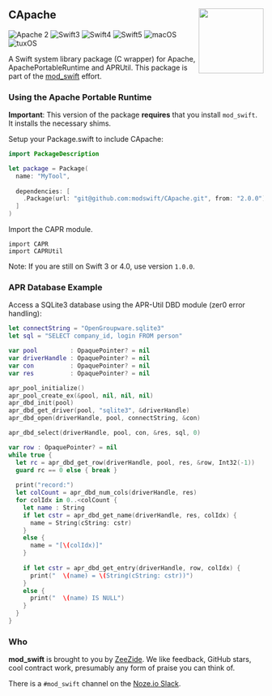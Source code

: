 <h2>CApache
  <img src="http://zeezide.com/img/mod_swift.svg"
       align="right" width="128" height="128" />
</h2>

![Apache 2](https://img.shields.io/badge/apache-2-yellow.svg)
![Swift3](https://img.shields.io/badge/swift-3-blue.svg)
![Swift4](https://img.shields.io/badge/swift-4-blue.svg)
![Swift5](https://img.shields.io/badge/swift-5-blue.svg)
![macOS](https://img.shields.io/badge/os-macOS-green.svg?style=flat)
![tuxOS](https://img.shields.io/badge/os-tuxOS-green.svg?style=flat)

A Swift system library package (C wrapper) for Apache,
ApachePortableRuntime and APRUtil.
This package is part of the [mod_swift](http://mod-swift.org/) effort.

### Using the Apache Portable Runtime

**Important**: This version of the package **requires** that you install
               `mod_swift`. It installs the necessary shims.

Setup your Package.swift to include CApache:

```Swift
import PackageDescription

let package = Package(
  name: "MyTool",
	
  dependencies: [
    .Package(url: "git@github.com:modswift/CApache.git", from: "2.0.0"),
  ]
)
```

Import the CAPR module.

    import CAPR
    import CAPRUtil

Note: If you are still on Swift 3 or 4.0, use version `1.0.0`.

### APR Database Example

Access a SQLite3 database using the APR-Util DBD module (zer0 error handling):

```Swift
let connectString = "OpenGroupware.sqlite3"
let sql = "SELECT company_id, login FROM person"

var pool         : OpaquePointer? = nil
var driverHandle : OpaquePointer? = nil
var con          : OpaquePointer? = nil
var res          : OpaquePointer? = nil

apr_pool_initialize()
apr_pool_create_ex(&pool, nil, nil, nil)
apr_dbd_init(pool)
apr_dbd_get_driver(pool, "sqlite3", &driverHandle)
apr_dbd_open(driverHandle, pool, connectString, &con)

apr_dbd_select(driverHandle, pool, con, &res, sql, 0)

var row : OpaquePointer? = nil
while true {
  let rc = apr_dbd_get_row(driverHandle, pool, res, &row, Int32(-1))
  guard rc == 0 else { break }
  
  print("record:")
  let colCount = apr_dbd_num_cols(driverHandle, res)
  for colIdx in 0..<colCount {
    let name : String
    if let cstr = apr_dbd_get_name(driverHandle, res, colIdx) {
      name = String(cString: cstr)
    }
    else {
      name = "[\(colIdx)]"
    }
		
    if let cstr = apr_dbd_get_entry(driverHandle, row, colIdx) {
      print("  \(name) = \(String(cString: cstr))")
    }
    else {
      print("  \(name) IS NULL")
    }
  }
}
```

### Who

**mod_swift** is brought to you by
[ZeeZide](http://zeezide.de).
We like feedback, GitHub stars, cool contract work,
presumably any form of praise you can think of.

There is a `#mod_swift` channel on the [Noze.io Slack](http://slack.noze.io).
